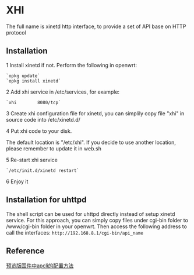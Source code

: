 XHI
===

The full name is xinetd http interface, to provide a set of API base on HTTP protocol

Installation
---
1 Install xinetd if not. Perform the following in openwrt:

    `opkg update`
    `opkg install xinetd`
    
2 Add xhi service in /etc/services, for example:

    `xhi        8080/tcp`

3 Create xhi configuration file for xinetd, you can simplily copy file "xhi" in source code into /etc/xinetd.d/

4 Put xhi code to your disk. 

The default location is "/etc/xhi". If you decide to use another location, please remember to update it in web.sh

5 Re-start xhi service

    `/etc/init.d/xinetd restart`
6 Enjoy it

Installation for uhttpd
---
The shell script can be used for uhttpd directly instead of setup xinetd service. For this approach, you can simply
copy files under cgi-bin folder to /www/cgi-bin folder in your openwrt. Then access the following address to call 
the interfaces:
    `http://192.168.8.1/cgi-bin/api_name`

Reference
---
[预览版固件中apcli的配置方法](http://cn.wrtnode.com/?topic=%E9%A2%84%E8%A7%88%E7%89%88%E5%9B%BA%E4%BB%B6%E4%B8%ADapcli%E7%9A%84%E9%85%8D%E7%BD%AE%E6%96%B9%E6%B3%95)
